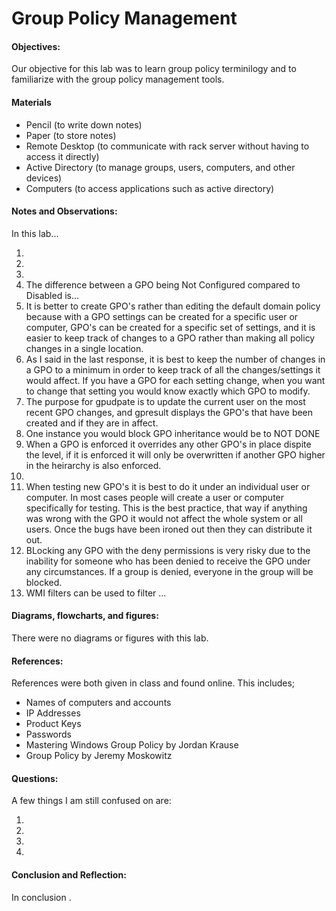 <h1>Group Policy Management</h1>
  <h4>Objectives:</h4>
  <p>Our objective for this lab was to learn group policy terminilogy and to familiarize with the group policy management tools.
</p>
  <h4>Materials</h4> 
  <ul>
    <li>Pencil (to write down notes)</li>
    <li>Paper (to store notes)</li>
    <li>Remote Desktop (to communicate with rack server without having  to access it directly)</li>
    <li>Active Directory (to manage groups, users, computers, and other devices)
    <li>Computers (to access applications such as active directory)</li>
  </ul>
  <h4>Notes and Observations:</h4>
    <p>
    In this lab...
    </p>
    <ol>     
     <li></li>
     <li></li>
     <li></li>
     <li> The difference between a GPO being Not Configured compared to Disabled is...</li>
     <li> It is better to create GPO's rather than editing the default domain policy because with a GPO settings can be created for a specific user or computer, GPO's can be created for a specific set of settings, and it is easier to keep track of changes to a GPO rather than making all policy changes in a single location.</li>
     <li> As I said in the last response, it is best to keep the number of changes in a GPO to a minimum in order to keep track of all the changes/settings it would affect. If you have a GPO for each setting change, when you want to change that setting you would know exactly which GPO to modify.</li>
     <li> The purpose for gpudpate is to update the current user on the most recent GPO changes, and gpresult displays the GPO's that have been created and if they are in affect.</li>
     <li> One instance you would block GPO inheritance would be to  NOT DONE</li>
     <li> When a GPO is enforced it overrides any other GPO's in place dispite the level, if it is enforced it will only be overwritten if another GPO higher in the heirarchy is also enforced.</li>
     <li></li>
     <li> When testing new GPO's it is best to do it under an individual user or computer. In most cases people will create a user or computer specifically for testing. This is the best practice, that way if anything was wrong with the GPO it would not affect the whole system or all users. Once the bugs have been ironed out then they can distribute it out.</li>
     <li> BLocking any GPO with the deny permissions is very risky due to the inability for someone who has been denied to receive the GPO under any circumstances. If a group is denied, everyone in the group will be blocked.</li>
     <li> WMI filters can be used to filter ...</li>
    </ol>
  <h4>Diagrams, flowcharts, and figures:</h4>
  There were no diagrams or figures with this lab.
  <ul>
    
  </ul>
  <h4>References:</h4>
    References were both given in class and found online. This includes;
    <ul>
      <li> Names of computers and accounts</li>
      <li> IP Addresses</li>
      <li> Product Keys</li>
      <li> Passwords</li>
      <li> Mastering Windows Group Policy by Jordan Krause</li>
      <li>Group Policy by Jeremy Moskowitz</li>
    </ul>
  <h4>Questions:</h4>
  A few things I am still confused on are:
  <ol>
  <li> </li>
  <li> </li>
  <li> </li>
  <li> </li>
  </ol>
  <h4>Conclusion and Reflection:</h4>
    <p>
    In conclusion .
    </p>
